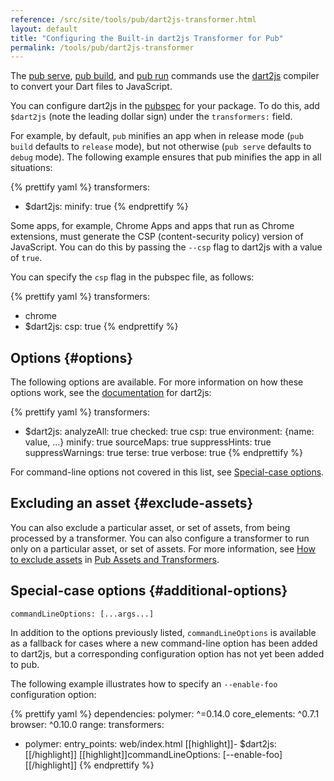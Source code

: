 ```yaml
---
reference: /src/site/tools/pub/dart2js-transformer.html
layout: default
title: "Configuring the Built-in dart2js Transformer for Pub"
permalink: /tools/pub/dart2js-transformer
---
```


The [pub serve](pub-serve), [pub build](pub-build),
and [pub run]({{site.dartlang}}/tools/pub/cmd/pub-run.html)
commands use the [dart2js](/tools/dart2js)
compiler to convert your Dart files to JavaScript.

You can configure dart2js in the
[pubspec]({{site.dartlang}}/tools/pub/pubspec.html) for your package.
To do this, add `$dart2js` (note the leading dollar sign) under the
`transformers:` field.

For example, by default, `pub` minifies an app when in release mode
(`pub build` defaults to `release` mode), but not otherwise
(`pub serve` defaults to `debug` mode).
The following example ensures that pub minifies the app in all situations:

{% prettify yaml %}
transformers:
- $dart2js:
    minify: true
{% endprettify %}

Some apps, for example, Chrome Apps and apps that run as Chrome extensions,
must generate the CSP (content-security policy) version of JavaScript.
You can do this by passing the `--csp` flag to dart2js with a value of `true`.

You can specify the `csp` flag in the pubspec file, as follows:

{% prettify yaml %}
transformers:
- chrome
- $dart2js:
  csp: true
{% endprettify %}

## Options {#options}

The following options are available. For more information on how these options
work, see the [documentation](/tools/dart2js#options) for dart2js:

{% prettify yaml %}
transformers:
- $dart2js:
    analyzeAll: true
    checked: true
    csp: true
    environment: {name: value, ...}
    minify: true
    sourceMaps: true
    suppressHints: true
    suppressWarnings: true
    terse: true
    verbose: true
{% endprettify %}

For command-line options not covered in this list,
see [Special-case options](#additional-options).

## Excluding an asset {#exclude-assets}

You can also exclude a particular asset, or set of assets,
from being processed by a transformer.
You can also configure a transformer to run
only on a particular asset, or set of assets.
For more information, see
[How to exclude assets]({{site.dartlang}}/tools/pub/assets-and-transformers.html#exclude-assets) in
[Pub Assets and Transformers]({{site.dartlang}}/tools/pub/assets-and-transformers.html).

## Special-case options {#additional-options}

`commandLineOptions: [...args...]`

In addition to the options previously listed, `commandLineOptions`
is available as a fallback for cases where a new command-line option has
been added to dart2js, but a corresponding configuration option has not
yet been added to pub.

The following example illustrates how to specify an `--enable-foo`
configuration option:

{% prettify yaml %}
dependencies:
  polymer: ^=0.14.0
  core_elements: ^0.7.1
  browser: ^0.10.0
  range:
transformers:
- polymer:
    entry_points: web/index.html
[[highlight]]- $dart2js:[[/highlight]]
    [[highlight]]commandLineOptions: [--enable-foo][[/highlight]]
{% endprettify %}
